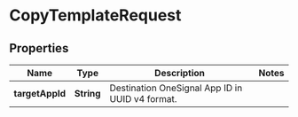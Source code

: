 

# CopyTemplateRequest


## Properties

| Name | Type | Description | Notes |
|------------ | ------------- | ------------- | -------------|
|**targetAppId** | **String** | Destination OneSignal App ID in UUID v4 format. |  |



